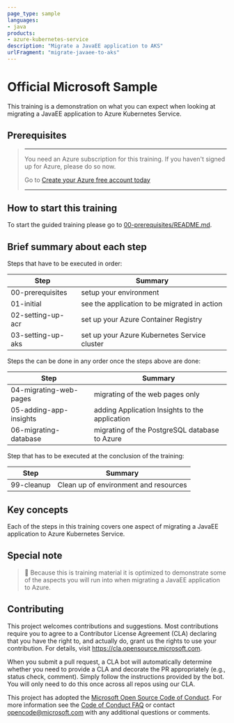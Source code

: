 ```yaml
---
page_type: sample
languages:
- java
products:
- azure-kubernetes-service
description: "Migrate a JavaEE application to AKS"
urlFragment: "migrate-javaee-to-aks"
---
```


# Official Microsoft Sample

<!-- 
Guidelines on README format: https://review.docs.microsoft.com/help/onboard/admin/samples/concepts/readme-template?branch=master

Guidance on onboarding samples to docs.microsoft.com/samples: https://review.docs.microsoft.com/help/onboard/admin/samples/process/onboarding?branch=master

Taxonomies for products and languages: https://review.docs.microsoft.com/new-hope/information-architecture/metadata/taxonomies?branch=master
-->

This training is a demonstration on what you can expect when looking at migrating a JavaEE application to Azure Kubernetes Service.

## Prerequisites

> ---
>
> You need an Azure subscription for this training. If you haven't signed
> up for Azure, please do so now.
>
> Go to
> [Create your Azure free account today](https://azure.microsoft.com/en-us/free/)
>
> ---

## How to start this training

To start the guided training please go to [00-prerequisites/README.md](00-prerequisites/README.md).

## Brief summary about each step

Steps that have to be executed in order:

| Step                  | Summary                                       |
|-----------------------|-----------------------------------------------|
| 00-prerequisites      | setup your environment                        |
| 01-initial            | see the application to be migrated in action  |
| 02-setting-up-acr     | set up your Azure Container Registry          |
| 03-setting-up-aks     | set up your Azure Kubernetes Service cluster  |

Steps the can be done in any order once the steps above are done:

| Step                      | Summary                                           |
|---------------------------|---------------------------------------------------|
| 04-migrating-web-pages    | migrating of the web pages only                   |
| 05-adding-app-insights    | adding Application Insights to the application    |
| 06-migrating-database     | migrating of the PostgreSQL database to Azure     |

Step that has to be executed at the conclusion of the training:

| Step                      | Summary                                           |
|---------------------------|---------------------------------------------------|
| 99-cleanup                | Clean up of environment and resources             |

## Key concepts

Each of the steps in this training covers one aspect of migrating a JavaEE application to Azure Kubernetes Service.

## Special note

> :stop_sign: Because this is training material it is optimized to demonstrate
> some of the aspects you will run into when migrating a JavaEE application to Azure.

## Contributing

This project welcomes contributions and suggestions.  Most contributions require you to agree to a
Contributor License Agreement (CLA) declaring that you have the right to, and actually do, grant us
the rights to use your contribution. For details, visit https://cla.opensource.microsoft.com.

When you submit a pull request, a CLA bot will automatically determine whether you need to provide
a CLA and decorate the PR appropriately (e.g., status check, comment). Simply follow the instructions
provided by the bot. You will only need to do this once across all repos using our CLA.

This project has adopted the [Microsoft Open Source Code of Conduct](https://opensource.microsoft.com/codeofconduct/).
For more information see the [Code of Conduct FAQ](https://opensource.microsoft.com/codeofconduct/faq/) or
contact [opencode@microsoft.com](mailto:opencode@microsoft.com) with any additional questions or comments.
